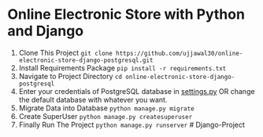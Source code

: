 # Online Electronic Store with Python and Django

1. Clone This Project `git clone https://github.com/ujjawal30/online-electronic-store-django-postgresql.git`
2. Install Requirements Package `pip install -r requirements.txt`
3. Navigate to Project Directory `cd online-electronic-store-django-postgresql`
4. Enter your credentials of PostgreSQL database in [settings.py](https://github.com/ujjawal30/online-electronic-store-django-postgresql/blob/master/estore/settings.py) OR change the default database with whatever you want.
5. Migrate Data into Database `python manage.py migrate`
6. Create SuperUser `python manage.py createsuperuser`
7. Finally Run The Project `python manage.py runserver`
#   D j a n g o - P r o j e c t  
 
